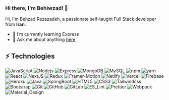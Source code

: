 ### Hi there, I'm Behiwzad! 👋

Hi, I'm Behzad Rezazadeh, a passionate self-taught Full Stack developer from **Iran**.

- 🌱 I’m currently learning Express
- 💬 Ask me about anything [here](https://github.com/Behiwzad/Behiwzad/issues)

## ⚡ Technologies

![JavaScript](https://img.shields.io/badge/-JavaScript-black?style=flat&logo=javascript)
![Nodejs](https://img.shields.io/badge/-Nodejs-black?style=flat&logo=Node.js)
![Express](https://img.shields.io/badge/-Express-black?style=flat&logo=Express)
![MongoDB](https://img.shields.io/badge/-MongoDB-black?style=flat&logo=mongodb)
![MySQL](https://img.shields.io/badge/-MySQL-black?style=flat&logo=mysql)
![npm](https://img.shields.io/badge/-npm-black?style=flat&logo=npm)
![yarn](https://img.shields.io/badge/-yarn-black?style=flat&logo=yarn)
![React](https://img.shields.io/badge/-React-black?style=flat&logo=React)
![NextJS](https://img.shields.io/badge/-Next_JS-black?style=flat&logo=Next.js)
![Redux](https://img.shields.io/badge/-Redux-black?style=flat&logo=Redux)
![Framer-Motion](https://img.shields.io/badge/-Framer_Motion-black?style=flat&logo=framer)
![Netlify](https://img.shields.io/badge/-Netlify-black?style=flat&logo=Netlify)
![Vercel](https://img.shields.io/badge/-Vercel-black?style=flat&logo=Vercel)
![Firebase](https://img.shields.io/badge/-Firebase-black?style=flat&logo=Firebase)
![Heroku](https://img.shields.io/badge/-Heroku-black?style=flat&logo=Heroku)
![Java](https://img.shields.io/badge/-java-black?style=flat&logo=java)
![SpringBoot](https://img.shields.io/badge/-SpringBoot-black?style=flat&logo=SpringBoot)
![HTML5](https://img.shields.io/badge/-HTML5-black?style=flat&logo=html5)
![CSS3](https://img.shields.io/badge/-CSS3-black?style=flat&logo=CSS3)
![Tailwindcss](https://img.shields.io/badge/-Tailwindcss-black?style=flat&logo=Tailwindcss)
![Bootstrap](https://img.shields.io/badge/-Bootstrap-black?style=flat&logo=bootstrap)
![Git](https://img.shields.io/badge/-Git-black?style=flat&logo=git)
![GitHub](https://img.shields.io/badge/-GitHub-black?style=flat&logo=github)
![GitLab](https://img.shields.io/badge/-GitLab-black?style=flat&logo=gitlab)
![ES_Lint](https://img.shields.io/badge/-ES_Lint-black?style=flat&logo=ESLint)
![Prettier](https://img.shields.io/badge/-Prettier-black?style=flat&logo=Prettier)
![Webpack](https://img.shields.io/badge/-Webpack-black?style=flat&logo=Webpack)
![Material_Design](https://img.shields.io/badge/-Material_Design-black?style=flat&logo=materialdesign)

